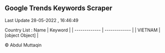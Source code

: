 

## Google Trends Keywords Scraper 
 
Last Update 28-05-2022 , 16:46:49

Country List :
 Name  | Keyword |
| ------------- | ------------- |
| VIETNAM | [object Object] |



© Abdul Muttaqin 
